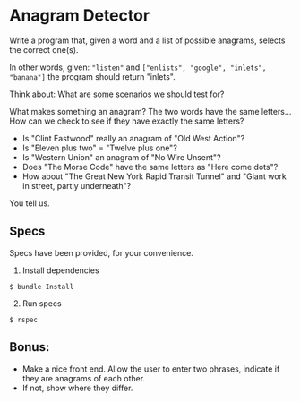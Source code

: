 # Anagram Detector

Write a program that, given a word and a list of possible anagrams, selects the correct one(s).

In other words, given: `"listen"` and `["enlists", "google", "inlets", "banana"]` the program should return "inlets".

Think about: What are some scenarios we should test for?

What makes something an anagram? The two words have the same letters...
How can we check to see if they have exactly the same letters?

- Is "Clint Eastwood" really an anagram of "Old West Action"?
- Is "Eleven plus two" = "Twelve plus one"?
- Is "Western Union" an anagram of "No Wire Unsent"?
- Does "The Morse Code" have the same letters as "Here come dots"?
- How about "The Great New York Rapid Transit Tunnel" and "Giant work in street, partly underneath"?

You tell us.

## Specs

Specs have been provided, for your convenience.

1. Install dependencies
```
$ bundle Install
```
2. Run specs
```
$ rspec
```

## Bonus:

- Make a nice front end.  Allow the user to enter two phrases, indicate if they are anagrams of each other.
- If not, show where they differ.
